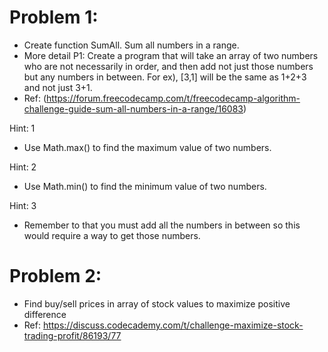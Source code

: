 # Problem 1:
- Create function SumAll.  Sum all numbers in a range.  
- More detail P1: Create a program that will take an array of two numbers who are not necessarily in order, and then add not just those numbers but any numbers in between.  For ex), [3,1] will be the same as 1+2+3 and not just 3+1.  
- Ref: (https://forum.freecodecamp.com/t/freecodecamp-algorithm-challenge-guide-sum-all-numbers-in-a-range/16083)

Hint: 1 
- Use Math.max() to find the maximum value of two numbers.

Hint: 2
- Use Math.min() to find the minimum value of two numbers.

Hint: 3
- Remember to that you must add all the numbers in between so this would require a way to get those numbers.

# Problem 2:
- Find buy/sell prices in array of stock values to maximize positive difference
- Ref: https://discuss.codecademy.com/t/challenge-maximize-stock-trading-profit/86193/77



